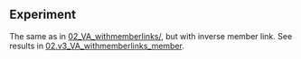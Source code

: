 ﻿## Experiment

The same as in [02_VA_withmemberlinks/](../02_VA_withmemberlinks/),
but with inverse member link. See results in
[02.v3_VA_withmemberlinks_member](../02.v3_VA_withmemberlinks_member/).

